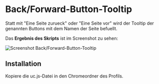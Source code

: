 # Back/Forward-Button-Tooltip
Statt mit "Eine Seite zurueck" oder "Eine Seite vor" wird der Tooltip der genannten Buttons mit dem Namen der Seite befuellt.

Das **Ergebnis des Skripts** ist im Screenshot zu sehen:

![Screenshot Back/Forward-Button-Tooltip](https://github.com/ardiman/userChrome.js/raw/master/backforwardbuttontooltip/scr_bfbuttip.png)

## Installation
Kopiere die uc.js-Datei in den Chromeordner des Profils.